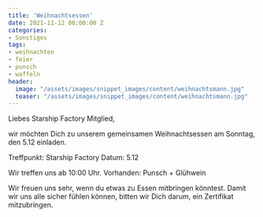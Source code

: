 ```yaml
---
title: 'Weihnachtsessen'
date: 2021-11-12 00:00:00 Z
categories:
- Sonstiges
tags:
- weihnachten
- feier
- punsch
- waffeln
header:
  image: "/assets/images/snippet_images/content/weihnachtsmann.jpg"
  teaser: "/assets/images/snippet_images/content/weihnachtsmann.jpg"
--- 
```


Liebes Starship Factory Mitglied,

wir möchten Dich zu unserem gemeinsamen Weihnachtsessen am Sonntag, den 5.12 einladen.  

Treffpunkt: Starship Factory
Datum: 5.12

Wir treffen uns ab 10:00 Uhr.
Vorhanden: Punsch + Glühwein

Wir freuen uns sehr, wenn du etwas zu Essen mitbringen könntest.
Damit wir uns alle sicher fühlen können, bitten wir Dich darum, ein Zertifikat mitzubringen.
